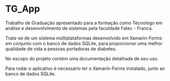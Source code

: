 # TG_App

Trabalho de Graduação apresentado para a formação como Técnologo em análise e desenvolvimento de sistemas pela faculdade Fatec - Franca.

Trata-se de um sistema múltiplataformas desenvolvido em Xamarin-Forms em conjunto com o banco de dados SQLite, para proporcionar uma melhor qualidade de vida a pessoas portadoras de diabetes.

No escopo do projeto contém uma documentação detalhada de seu uso. 

Para rodar o aplicativo é necessário ter o Xamarin-Forms instalado, junto ao banco de dados SQLite.
